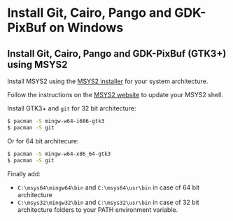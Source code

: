 # Install Git, Cairo, Pango and GDK-PixBuf on Windows

## Install Git, Cairo, Pango and GDK-PixBuf (GTK3+) using MSYS2


Install MSYS2 using the [MSYS2 installer](http://www.msys2.org/) for your system architecture.

Follow the instructions on the [MSYS2 website](https://github.com/msys2/msys2/wiki/MSYS2-installation) to update your MSYS2 shell.


Install GTK3+ and `git` for 32 bit architecture:

```sh
$ pacman -S mingw-w64-i686-gtk3
$ pacman -S git
```

Or for 64 bit architecure:

```sh
$ pacman -S mingw-w64-x86_64-gtk3
$ pacman -S git
```

Finally add:
* `C:\msys64\mingw64\bin` and `C:\msys64\usr\bin` in case of 64 bit architecture
* `C:\msys32\mingw32\bin` and `C:\msys32\usr\bin` in case of 32 bit architecture
folders to your PATH environment variable.
